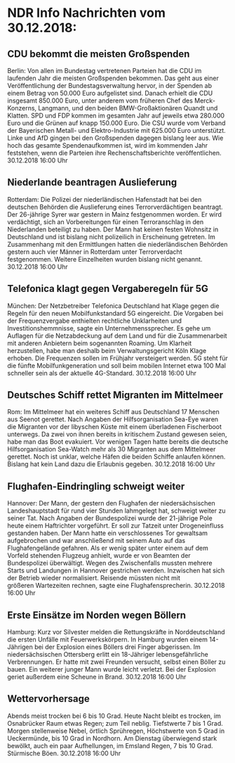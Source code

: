 # NDR Info Nachrichten vom 30.12.2018:


## CDU bekommt die meisten Großspenden
Berlin: Von allen im Bundestag vertretenen Parteien hat die CDU im laufenden Jahr die meisten Großspenden bekommen. Das geht aus einer Veröffentlichung der Bundestagsverwaltung hervor, in der Spenden ab einem Betrag von 50.000 Euro aufgelistet sind. Danach erhielt die CDU insgesamt 850.000 Euro, unter anderem vom früheren Chef des Merck-Konzerns, Langmann, und den beiden BMW-Großaktionären Quandt und Klatten. SPD und FDP kommen im gesamten Jahr auf jeweils etwa 280.000 Euro und die Grünen auf knapp 150.000 Euro. Die CSU wurde vom Verband der Bayerischen Metall- und Elektro-Industrie mit 625.000 Euro unterstützt. Linke und AfD gingen bei den Großspenden dagegen bislang leer aus. Wie hoch das gesamte Spendenaufkommen ist, wird im kommenden Jahr feststehen, wenn die Parteien ihre Rechenschaftsberichte veröffentlichen. 30.12.2018 16:00 Uhr 

## Niederlande beantragen Auslieferung
Rotterdam: Die Polizei der niederländischen Hafenstadt hat bei den deutschen Behörden die Auslieferung eines Terrorverdächtigen beantragt. Der 26-jährige Syrer war gestern in Mainz festgenommen worden. Er wird verdächtigt, sich an Vorbereitungen für einen Terroranschlag in den Niederlanden beteiligt zu haben. Der Mann hat keinen festen Wohnsitz in Deutschland und ist bislang nicht polizeilich in Erscheinung getreten. Im Zusammenhang mit den Ermittlungen hatten die niederländischen Behörden gestern auch vier Männer in Rotterdam unter Terrorverdacht festgenommen. Weitere Einzelheiten wurden bislang nicht genannt. 30.12.2018 16:00 Uhr 

## Telefonica klagt gegen Vergaberegeln für 5G
München: Der Netzbetreiber Telefonica Deutschland hat Klage gegen die Regeln für den neuen Mobilfunkstandard 5G eingereicht. Die Vorgaben bei der Frequenzvergabe enthielten rechtliche Unklarheiten und Investitionshemmnisse, sagte ein Unternehmenssprecher. Es gehe um Auflagen für die Netzabdeckung auf dem Land und für die Zusammenarbeit mit anderen Anbietern beim sogenannten Roaming. Um Klarheit herzustellen, habe man deshalb beim Verwaltungsgericht Köln Klage erhoben. Die Frequenzen sollen im Frühjahr versteigert werden. 5G steht für die fünfte Mobilfunkgeneration und soll beim mobilen Internet etwa 100 Mal schneller sein als der aktuelle 4G-Standard. 30.12.2018 16:00 Uhr 

## Deutsches Schiff rettet Migranten im Mittelmeer
Rom: Im Mittelmeer hat ein weiteres Schiff aus Deutschland 17 Menschen aus Seenot gerettet. Nach Angaben der Hilfsorganisation Sea-Eye waren die Migranten vor der libyschen Küste mit einem überladenen Fischerboot unterwegs. Da zwei von ihnen bereits in kritischem Zustand gewesen seien, habe man das Boot evakuiert. Vor wenigen Tagen hatte bereits die deutsche Hilfsorganisation Sea-Watch mehr als 30 Migranten aus dem Mittelmeer gerettet. Noch ist unklar, welche Häfen die beiden Schiffe anlaufen können. Bislang hat kein Land dazu die Erlaubnis gegeben. 30.12.2018 16:00 Uhr 

## Flughafen-Eindringling schweigt weiter
Hannover: Der Mann, der gestern den Flughafen der niedersächsischen Landeshauptstadt für rund vier Stunden lahmgelegt hat, schweigt weiter zu seiner Tat. Nach Angaben der Bundespolizei wurde der 21-jährige Pole heute einem Haftrichter vorgeführt. Er soll zur Tatzeit unter Drogeneinfluss gestanden haben. Der Mann hatte ein verschlossenes Tor gewaltsam aufgebrochen und war anschließend mit seinem Auto auf das Flughafengelände gefahren. Als er wenig später unter einem auf dem Vorfeld stehenden Flugzeug anhielt, wurde er von Beamten der Bundespolizei überwältigt. Wegen des Zwischenfalls mussten mehrere Starts und Landungen in Hannover gestrichen werden. Inzwischen hat sich der Betrieb wieder normalisiert. Reisende müssten nicht mit größeren Wartezeiten rechnen, sagte eine Flughafensprecherin. 30.12.2018 16:00 Uhr 

## Erste Einsätze im Norden wegen Böllern
Hamburg: Kurz vor Silvester melden die Rettungskräfte in Norddeutschland die ersten Unfälle mit Feuerwerkskörpern. In Hamburg wurden einem 14-Jährigen bei der Explosion eines Böllers drei Finger abgerissen. Im niedersächsischen Ottersberg erlitt ein 18-Jähriger lebensgefährliche Verbrennungen. Er hatte mit zwei Freunden versucht, selbst einen Böller zu bauen. Ein weiterer junger Mann wurde leicht verletzt. Bei der Explosion geriet außerdem eine Scheune in Brand. 30.12.2018 16:00 Uhr 

## Wettervorhersage
Abends meist trocken bei 6 bis 10 Grad. Heute Nacht bleibt es trocken, im Osnabrücker Raum etwas Regen; zum Teil neblig. Tiefstwerte 7 bis 1 Grad. Morgen stellenweise Nebel, örtlich Sprühregen, Höchstwerte von 5 Grad in Ueckermünde, bis 10 Grad in Nordhorn. Am Dienstag überwiegend stark bewölkt, auch ein paar Aufhellungen, im Emsland Regen, 7 bis 10 Grad. Stürmische Böen. 30.12.2018 16:00 Uhr 
